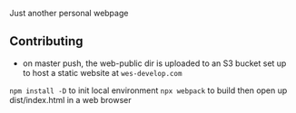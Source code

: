 Just another personal webpage

## Contributing
- on master push, the web-public dir is uploaded to an S3 bucket set up to host a static website at `wes-develop.com`

`npm install -D` to init local environment
`npx webpack` to build
then open up dist/index.html in a web browser
